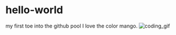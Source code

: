# hello-world
my first toe into the github pool
I love the color mango. 
![coding_gif](/SQLite_Screenies/programming-happy-fast-gif.gif)
